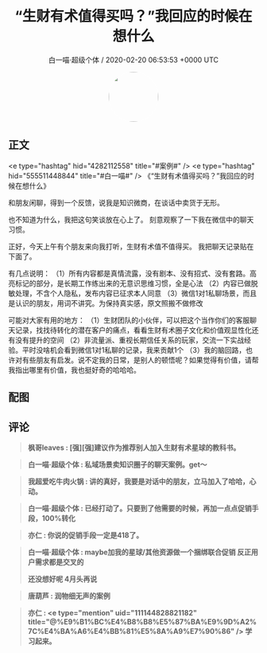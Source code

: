 <h1 align="center">“生财有术值得买吗？”我回应的时候在想什么</h1>
<p align="center">
    <a>白一喵·超级个体 / 2020-02-20 06:53:53 &#43;0000 UTC</a>
</p>

<div align="center">
    <img src="https://images.zsxq.com/FrhfOUekGDKoZb1ahsi1SyZ_2Sb6?e=1590940799&amp;token=kIxbL07-8jAj8w1n4s9zv64FuZZNEATmlU_Vm6zD:C7sBILrdfJQd5kG85JKTUn_sj2o=" width="100" height="100" style="border:1px solid;border-radius:50%; color:#ffffff"/>
</div>

## 正文

<div>
&lt;e type=&#34;hashtag&#34; hid=&#34;4282112558&#34; title=&#34;#案例#&#34; /&gt; &lt;e type=&#34;hashtag&#34; hid=&#34;555511448844&#34; title=&#34;#白一喵#&#34; /&gt;
 《“生财有术值得买吗？”我回应的时候在想什么》

和朋友闲聊，得到一个反馈，说我是知识微商，在谈话中卖货于无形。

也不知道为什么，我把这句笑谈放在心上了。
刻意观察了一下我在微信中的聊天习惯。

正好，今天上午有个朋友来向我打听，生财有术值不值得买。
我把聊天记录贴在下面了。

有几点说明：
（1）所有内容都是真情流露，没有剧本、没有招式、没有套路。高亮标记的部分，是长期工作练出来的无意识思维习惯，全是心法
（2）内容已做脱敏处理，不含个人隐私，发布内容已征求本人同意
（3）微信1对1私聊场景，而且是认识的朋友，用词不讲究。为保持真实感，原文照搬不做修改

可能对大家有用的地方：
（1）生财团队的小伙伴，可以把这个当作你们的客服聊天记录，找找待转化的潜在客户的痛点，看看生财有术圈子文化和价值观显性化还有没有提升的空间
（2）非流量派、重视长期信任关系的玩家，交流一下实战经验。平时没啥机会看到微信1对1私聊的记录，我来贡献1个
（3）我的脑回路，也许对有些朋友有启发。说不定我的日常，是别人的顿悟呢？如果觉得有价值，请帮我指出哪里有价值，我也挺好奇的哈哈哈。
</div>

## 配图
<div class="image" align="center">

</div>

## 评论

<div align="left">
<div>

<blockquote >
<span> <strong>枫哥leaves : [强][强]建议作为推荐别人加入生财有术星球的教科书。 </strong></span>
</blockquote>

<blockquote >
<span> <strong>白一喵·超级个体 : 私域场景卖知识圈子的聊天案例。get～ </strong></span>
</blockquote>

<blockquote >
<span> <strong>我超爱吃牛肉火锅 : 讲的真好，我要是对话中的朋友，立马加入了哈哈，心动。 </strong></span>
</blockquote>

<blockquote >
<span> <strong>白一喵·超级个体 : 已经打动了。只要到了他需要的时候，再加一点点促销手段，100%转化 </strong></span>
</blockquote>

<blockquote >
<span> <strong>亦仁 : 你说的促销手段一定是418了。 </strong></span>
</blockquote>

<blockquote >
<span> <strong>白一喵·超级个体 : maybe加我的星球/其他资源做一个捆绑联合促销
反正用户需求都是交叉的

还没想好呢 4月头再说 </strong></span>
</blockquote>

<blockquote >
<span> <strong>唐葫芦 : 润物细无声的案例 </strong></span>
</blockquote>

<blockquote >
<span> <strong>亦仁 : &lt;e type=&#34;mention&#34; uid=&#34;111144828821182&#34; title=&#34;@%E9%B1%BC%E4%B8%B8%E5%87%BA%E9%9D%A2%7C%E4%BA%A6%E4%BB%81%E5%8A%A9%E7%90%86&#34; /&gt; 学习起来。 </strong></span>
</blockquote>

</div>
</div>